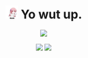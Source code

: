 <h1 align='center'>
  <img src="https://github.com/Candygoblen123/Candygoblen123/raw/main/dancin.gif" alt="dancin" width="30"/> <b>Yo wut up.</b>
</h1>
  
<p align="center">
  <img src="https://lanyard.cnrad.dev/api/259709415416922113?hideDiscrim=true&idleMessage=Who's%20to%20say...">
</p>

<p align="center">
  <img src="https://github-readme-stats.vercel.app/api?username=candygoblen123&theme=radical&show_icons=true&count_private=true)" height="180">
  <img src="https://github-readme-stats.vercel.app/api/top-langs/?username=candygoblen123&theme=radical&show_icons=true&count_private=true)" height="180">
</p>
<!--
**Candygoblen123/Candygoblen123** is a ✨ _special_ ✨ repository because its `README.md` (this file) appears on your GitHub profile.

Here are some ideas to get you started:

- 🔭 I’m currently working on ...
- 🌱 I’m currently learning ...
- 👯 I’m looking to collaborate on ...
- 🤔 I’m looking for help with ...
- 💬 Ask me about ...
- 📫 How to reach me: ...
- 😄 Pronouns: ...
- ⚡ Fun fact: ...
-->
